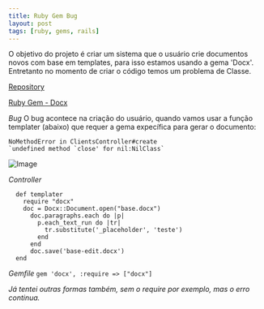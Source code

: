 ```yaml
---
title: Ruby Gem Bug
layout: post
tags: [ruby, gems, rails]
---
```

O objetivo do projeto é criar um sistema que o usuário crie documentos novos com base em templates, para isso estamos usando a gema 'Docx'. Entretanto no momento de criar o código temos um problema de Classe.

[Repository](https://github.com/ruby-docx/docx)

[Ruby Gem - Docx](https://github.com/ruby-docx/docx)

*Bug*
O bug acontece na criação do usuário, quando vamos usar a função templater (abaixo) que requer a gema expecífica para gerar o documento:
```
NoMethodError in ClientsController#create
`undefined method `close' for nil:NilClass`
```
![Image](https://imgur.com/a/j6kopyE)

*Controller*
```
  def templater
    require "docx"
    doc = Docx::Document.open("base.docx")
      doc.paragraphs.each do |p|
        p.each_text_run do |tr|
          tr.substitute('_placeholder', 'teste')
        end
      end
      doc.save('base-edit.docx')
  end
```

*Gemfile*
`gem 'docx', :require => ["docx"]`

_Já tentei outras formas também, sem o require por exemplo, mas o erro continua._
